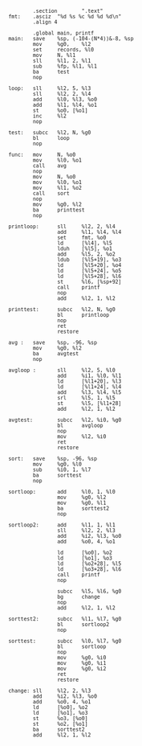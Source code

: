 <code>

            .section        ".text"
    fmt:    .asciz  "%d %s %c %d %d %d\n"
            .align 4

            .global main, printf
    main:   save    %sp, (-104-(N*4))&-8, %sp
            mov     %g0,    %l2
            set     records, %l0
            mov     N, %l1
            sll     %l1, 2, %l1
            sub     %fp, %l1, %l1
            ba      test
            nop

    loop:   sll     %l2, 5, %l3
            sll     %l2, 2, %l4
            add     %l0, %l3, %o0
            add     %l1, %l4, %o1
            st      %o0, [%o1]
            inc     %l2
            nop

    test:   subcc   %l2, N, %g0
            bl      loop
            nop

    func:   mov     N, %o0
            mov     %l0, %o1
            call    avg
            nop
            mov     N, %o0
            mov     %l0, %o1
            mov     %l1, %o2
            call    sort
            nop
            mov     %g0, %l2
            ba      printtest
            nop

    printloop:      sll     %l2, 2, %l4
                    add     %l1, %l4, %l4
                    set     fmt, %o0
                    ld      [%l4], %l5
                    lduh    [%l5], %o1
                    add     %l5, 2, %o2
                    ldub    [%l5+19], %o3
                    ld      [%l5+20], %o4
                    ld      [%l5+24], %o5
                    ld      [%l5+28], %l6
                    st      %l6, [%sp+92]
                    call    printf
                    nop
                    add     %l2, 1, %l2

    printtest:      subcc   %l2, N, %g0
                    bl      printloop
                    nop
                    ret
                    restore

    avg :   save    %sp, -96, %sp
            mov     %g0, %l2
            ba      avgtest
            nop

    avgloop :       sll     %l2, 5, %l0
                    add     %i1, %l0, %l1
                    ld      [%l1+20], %l3
                    ld      [%l1+24], %l4
                    add     %l3, %l4, %l5
                    srl     %l5, 1, %l5
                    st      %l5, [%l1+28]
                    add     %l2, 1, %l2

    avgtest:        subcc   %l2, %i0, %g0
                    bl      avgloop
                    nop
                    mov     %l2, %i0
                    ret
                    restore

    sort:   save    %sp, -96, %sp
            mov     %g0, %l0
            sub     %i0, 1, %l7
            ba      sorttest
            nop

    sortloop:       add     %l0, 1, %l0
                    mov     %g0, %l2
                    mov     %g0, %l1
                    ba      sorttest2
                    nop

    sortloop2:      add     %l1, 1, %l1
                    sll     %l2, 2, %l3
                    add     %i2, %l3, %o0
                    add     %o0, 4, %o1

                    ld      [%o0], %o2
                    ld      [%o1], %o3
                    ld      [%o2+28], %l5
                    ld      [%o3+28], %l6
                    call    printf
                    nop

                    subcc   %l5, %l6, %g0
                    bg      change
                    nop
                    add     %l2, 1, %l2

    sorttest2:      subcc   %l1, %l7, %g0
                    bl      sortloop2
                    nop

    sorttest:       subcc   %l0, %l7, %g0
                    bl      sortloop
                    nop
                    mov     %g0, %i0
                    mov     %g0, %i1
                    mov     %g0, %i2
                    ret
                    restore

    change: sll     %l2, 2, %l3
            add     %i2, %l3, %o0
            add     %o0, 4, %o1
            ld      [%o0], %o2
            ld      [%o1], %o3
            st      %o3, [%o0]
            st      %o2, [%o1]
            ba      sorttest2
            add     %l2, 1, %l2
        
</code>
